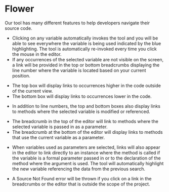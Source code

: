 # Flower

Our tool has many different features to help developers navigate their source code.
* Clicking on any variable automatically invokes the tool and you will be able to see everywhere the variable is being used indicated by the blue highlighting. The tool is automatically re-invoked every time you click the mouse in the editor.
* If any occurrences of the selected variable are not visible on the screen, a link will be provided in the top or bottom breadcrumbs displaying the line number where the variable is located based on your current position.
- The top box will display links to occurrences higher in the code outside of the current view.
- The bottom box will display links to occurrences lower in the code.
* In addition to line numbers, the top and bottom boxes also display links to methods where the selected variable is modified or referenced. 
- The breadcrumb in the top of the editor will link to methods where the selected variable is passed in as a parameter.
- The breadcrumb at the bottom of the editor will display links to methods that use the current variable as a parameter.
* When variables used as parameters are selected, links will also appear in the editor to link directly to an instance where the method is called if the variable is a formal parameter passed in or to the declaration of the method where the argument is used. The tool will automatically highlight the new variable referencing the data from the previous search.
- A Source Not Found error will be thrown if you click on a link in the breadcrumbs or the editor that is outside the scope of the project.

			
